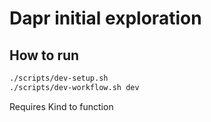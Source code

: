 # Dapr initial exploration

## How to run
```bash
./scripts/dev-setup.sh
./scripts/dev-workflow.sh dev
```

Requires Kind to function